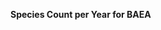 
<span><span><p dir="auto"><strong>Species Count per Year for BAEA</strong></p></span></span><canvas height="0" width="0" style="display: block; box-sizing: border-box; height: 0px; width: 0px;"></canvas>
